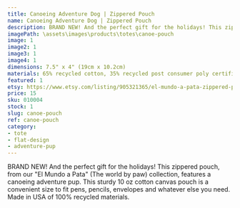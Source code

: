 ```yaml
---
title: Canoeing Adventure Dog | Zippered Pouch
name: Canoeing Adventure Dog | Zippered Pouch
description: BRAND NEW! And the perfect gift for the holidays! This zippered pouch, from our "El Mundo a Pata" (The world by paw) collection, features a canoeing adventure pup. This sturdy 10 oz cotton canvas pouch is a convenient size to fit pens, pencils, envelopes and whatever else you need.
imagePath: \assets\images\products\totes\canoe-pouch
image: 1
image2: 1
image3: 1
image4: 1
dimensions: 7.5" x 4" (19cm x 10.2cm)
materials: 65% recycled cotton, 35% recycled post consumer poly certified
featured: 1
etsy: https://www.etsy.com/listing/905321365/el-mundo-a-pata-zippered-pouch-adventure
price: 15
sku: 010004
stock: 1
slug: canoe-pouch
ref: canoe-pouch
category:
- tote
- flat-design
- adventure-pup
---
```

BRAND NEW! And the perfect gift for the holidays! This zippered pouch, from our "El Mundo a Pata" (The world by paw) collection, features a canoeing adventure pup. This sturdy 10 oz cotton canvas pouch is a convenient size to fit pens, pencils, envelopes and whatever else you need. Made in USA of 100% recycled materials.
